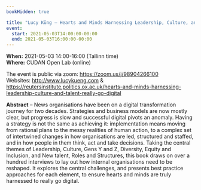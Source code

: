 ```yaml
---
bookHidden: true

title: "Lucy Küng – Hearts and Minds Harnessing Leadership, Culture, and Talent to Really go Digital"
event:
  start: 2021-05-03T14:00:00-00:00
  end: 2021-05-03T16:00:00-00:00
---
```


**When:** 2021-05-03 14:00-16:00 (Tallinn time)  
**Where:** CUDAN Open Lab (online)  

The event is public via zoom: https://zoom.us/j/98904266100  
Websites: http://www.lucykueng.com & https://reutersinstitute.politics.ox.ac.uk/hearts-and-minds-harnessing-leadership-culture-and-talent-really-go-digital   

<!--more-->
**Abstract** – News organisations have been on a digital transformation journey for two decades.  Strategies and business models are now mostly clear, but progress is slow and successful digital pivots an anomaly.  Having a strategy is not the same as achieving it:  implementation means moving from rational plans to the messy realities of human action, to a complex set of intertwined changes in how organisations are led, structured and staffed, and in how people in them think, act and take decisions. Taking the central themes of Leadership, Culture, Gens Y and Z, Diversity, Equity and Inclusion, and New talent, Roles and Structures, this book draws on over a hundred interviews to lay out how internal organisations need to be reshaped.  It explores the central challenges, and presents best practice approaches for each element, to ensure hearts and minds are truly harnessed to really go digital. 
